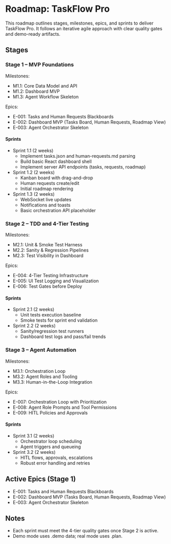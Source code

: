 # Roadmap: TaskFlow Pro

This roadmap outlines stages, milestones, epics, and sprints to deliver TaskFlow Pro. It follows an iterative agile approach with clear quality gates and demo-ready artifacts.

## Stages

### Stage 1 – MVP Foundations
Milestones:
- M1.1: Core Data Model and API
- M1.2: Dashboard MVP
- M1.3: Agent Workflow Skeleton

Epics:
- E-001: Tasks and Human Requests Blackboards
- E-002: Dashboard MVP (Tasks Board, Human Requests, Roadmap View)
- E-003: Agent Orchestrator Skeleton

#### Sprints
- Sprint 1.1 (2 weeks)
  - Implement tasks.json and human-requests.md parsing
  - Build basic React dashboard shell
  - Implement server API endpoints (tasks, requests, roadmap)
- Sprint 1.2 (2 weeks)
  - Kanban board with drag-and-drop
  - Human requests create/edit
  - Initial roadmap rendering
- Sprint 1.3 (2 weeks)
  - WebSocket live updates
  - Notifications and toasts
  - Basic orchestration API placeholder

### Stage 2 – TDD and 4-Tier Testing
Milestones:
- M2.1: Unit & Smoke Test Harness
- M2.2: Sanity & Regression Pipelines
- M2.3: Test Visibility in Dashboard

Epics:
- E-004: 4-Tier Testing Infrastructure
- E-005: UI Test Logging and Visualization
- E-006: Test Gates before Deploy

#### Sprints
- Sprint 2.1 (2 weeks)
  - Unit tests execution baseline
  - Smoke tests for sprint end validation
- Sprint 2.2 (2 weeks)
  - Sanity/regression test runners
  - Dashboard test logs and pass/fail trends

### Stage 3 – Agent Automation
Milestones:
- M3.1: Orchestration Loop
- M3.2: Agent Roles and Tooling
- M3.3: Human-in-the-Loop Integration

Epics:
- E-007: Orchestration Loop with Prioritization
- E-008: Agent Role Prompts and Tool Permissions
- E-009: HITL Policies and Approvals

#### Sprints
- Sprint 3.1 (2 weeks)
  - Orchestrator loop scheduling
  - Agent triggers and queueing
- Sprint 3.2 (2 weeks)
  - HITL flows, approvals, escalations
  - Robust error handling and retries

## Active Epics (Stage 1)
- E-001: Tasks and Human Requests Blackboards
- E-002: Dashboard MVP (Tasks Board, Human Requests, Roadmap View)
- E-003: Agent Orchestrator Skeleton

## Notes
- Each sprint must meet the 4-tier quality gates once Stage 2 is active.
- Demo mode uses .demo data; real mode uses .plan.
